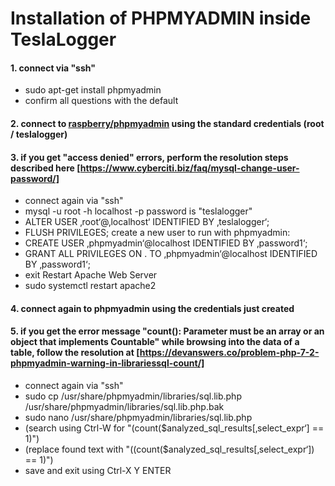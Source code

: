 # Installation of PHPMYADMIN inside TeslaLogger

#### 1. connect via "ssh"
  * sudo apt-get install phpmyadmin
  * confirm all questions with the default

#### 2. connect to [raspberry/phpmyadmin](http://raspberry/phpmyadmin) using the standard credentials (root / teslalogger)

#### 3. if you get "access denied" errors, perform the resolution steps described here [https://www.cyberciti.biz/faq/mysql-change-user-password/]
  * connect again via "ssh"
  * mysql -u root -h localhost -p
   password is "teslalogger"
  * ALTER USER ‚root‘@‚localhost‘ IDENTIFIED BY ‚teslalogger‘;
  * FLUSH PRIVILEGES;
   create a new user to run with phpmyadmin:
  * CREATE USER ‚phpmyadmin‘@localhost IDENTIFIED BY ‚password1‘;
  * GRANT ALL PRIVILEGES ON . TO ‚phpmyadmin‘@localhost IDENTIFIED BY ‚password1‘;
  * exit
   Restart Apache Web Server
  * sudo systemctl restart apache2

#### 4. connect again to phpmyadmin using the credentials just created

#### 5. if you get the error message "count(): Parameter must be an array or an object that implements Countable" while browsing into the data of a table, follow the resolution at [https://devanswers.co/problem-php-7-2-phpmyadmin-warning-in-librariessql-count/]
  * connect again via "ssh"
  * sudo cp /usr/share/phpmyadmin/libraries/sql.lib.php /usr/share/phpmyadmin/libraries/sql.lib.php.bak
  * sudo nano /usr/share/phpmyadmin/libraries/sql.lib.php
  * (search using Ctrl-W for "(count($analyzed_sql_results[‚select_expr‘] == 1)")
  * (replace found text with "((count($analyzed_sql_results[‚select_expr‘]) == 1)")
  * save and exit using Ctrl-X Y ENTER
